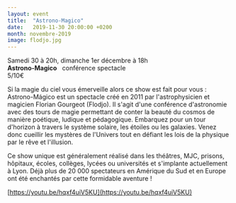 ```yaml
---
layout: event
title:  "Astrono-Magico"
date:   2019-11-30 20:00:00 +0200
month: novembre-2019
image: flodjo.jpg
---
```




Samedi 30 à 20h, dimanche 1er décembre à 18h<br /> **Astrono-Magico**   conférence spectacle<br /> 5/10€

Si la magie du ciel vous émerveille alors ce show est fait pour vous : Astrono-Mágico est un spectacle créé en 2011 par l'astrophysicien et magicien Florian Gourgeot (Flodjo). Il s'agit d'une conférence d'astronomie avec des tours de magie permettant de conter la beauté du cosmos de manière poétique, ludique et pédagogique. Embarquez pour un tour d'horizon à travers le système solaire, les étoiles ou les galaxies. Venez donc cueillir les mystères de l'Univers tout en défiant les lois de la physique par le rêve et l'illusion. 

Ce show unique est généralement réalisé dans les théâtres, MJC, prisons, hôpitaux, écoles, collèges, lycées ou universités et s'implante actuellement à Lyon. Déjà plus de 20 000 spectateurs en Amérique du Sud et en Europe ont été enchantés par cette formidable aventure !

[https://youtu.be/hqxf4uiV5KU](https://youtu.be/hqxf4uiV5KU)

